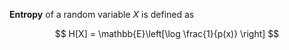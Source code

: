 **Entropy** of a random variable $X$ is defined as

$$
H[X] = \mathbb{E}\left[\log \frac{1}{p(x)} \right]
$$
